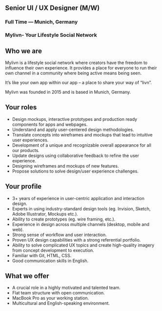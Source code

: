 ## Senior UI / UX Designer (M/W)

### Full Time — Munich, Germany

### Mylivn- Your Lifestyle Social Network

## Who we are

Mylivn is a lifestyle social network where creators have the freedom to influence their own experience. It provides a place for everyone to run their own channel in a community where being active means being seen. 

It’s like your own app within our app – a place to share your way of “livn”. 

Mylivn was founded in 2015 and is based in Munich, Germany.

## Your roles
-	Design mockups, interactive prototypes and production ready components for apps and webpages.
-	Understand and apply user-centered design methodologies.
-	Translate concepts into wireframes and mockups that lead to intuitive user experiences.
-	Development of a unique and recognizable overall appearance for all our products.
-	Update designs using collaborative feedback to refine the user experience.
-	Designing wireframes and mockups of new features.
-	Propose solutions to solve design/user experience challenges.

## Your profile
-	3+ years of experience in user-centric application and interaction design.
-	Experts in using industry-standard design tools (eg. Invision, Sketch, Adobe Illustrator, Mockups etc.).
-	Ability to create prototypes (eg. wire framing, etc.).
-	Experience in design across multiple channels (desktop, mobile and web).
-	Strong sense of workflow and user interaction.
-	Proven UX design capabilities with a strong referential portfolio.
-	Ability to solve complicated UX topics and create high-quality imagery from concept development to execution.
-	Familiar with Git, HTML, CSS.
-	Good communication skills in English.

## What we offer
-	A crucial role in a highly motivated and talented team.
-	Flat team structure with open communication.
-	MacBook Pro as your working station.
-	Multicultural and English-speaking environment.
